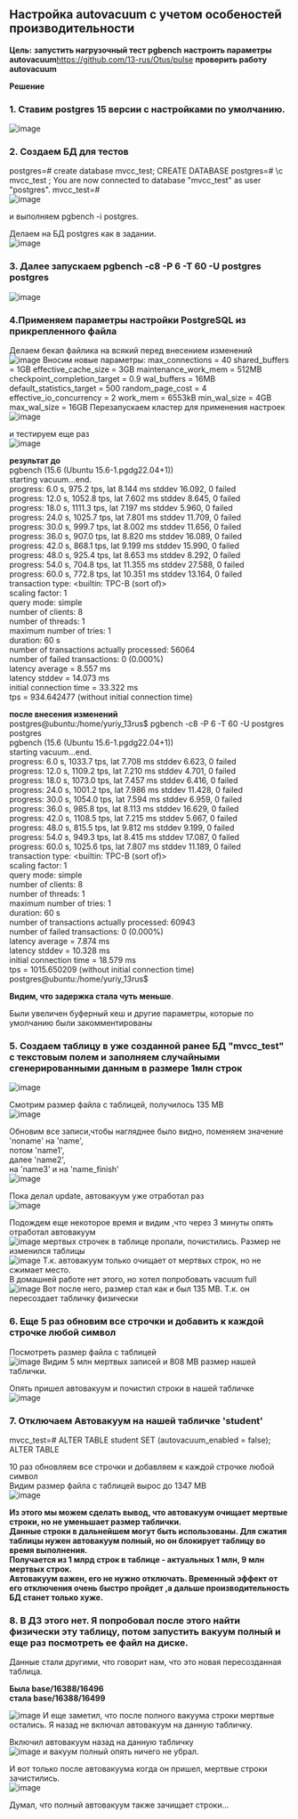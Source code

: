 ## Настройка autovacuum с учетом особеностей производительности

**Цель:**
**запустить нагрузочный тест pgbench**
**настроить параметры autovacuum**https://github.com/13-rus/Otus/pulse
**проверить работу autovacuum**

**Решение**
### 1. Cтавим postgres 15 версии с настройками по умолчанию.  
![image](https://github.com/13-rus/Otus/assets/120638894/2ef668cc-6ea5-4640-8cc4-6a2b98800cc2)


### 2. Создаем БД для тестов
postgres=# create database mvcc_test;
CREATE DATABASE
postgres=# \c mvcc_test ;
You are now connected to database "mvcc_test" as user "postgres".
mvcc_test=#  
![image](https://github.com/13-rus/Otus/assets/120638894/6ccf8178-826e-40e2-9faa-a86e2ca8a575)

 и выполняем pgbench -i postgres.  
 
 Делаем на БД postgres как в задании.  
![image](https://github.com/13-rus/Otus/assets/120638894/e253f241-8909-4c51-bc81-e37ffa34b3e6)

### 3. Далее запускаем pgbench -c8 -P 6 -T 60 -U postgres postgres  
![image](https://github.com/13-rus/Otus/assets/120638894/57ad0568-7c08-4347-b6a1-4c10586ca908)


### 4.Применяем параметры настройки PostgreSQL из прикрепленного файла  
Делаем бекап файлика на всякий перед внесением изменений  
![image](https://github.com/13-rus/Otus/assets/120638894/f7ea96d2-c705-4db4-bf00-494e7094d89d)
Вносим новые параметры:
        max_connections = 40
        shared_buffers = 1GB
        effective_cache_size = 3GB
        maintenance_work_mem = 512MB
        checkpoint_completion_target = 0.9
        wal_buffers = 16MB
        default_statistics_target = 500
        random_page_cost = 4
        effective_io_concurrency = 2
        work_mem = 6553kB
        min_wal_size = 4GB
        max_wal_size = 16GB
Перезапускаем кластер для применения настроек
![image](https://github.com/13-rus/Otus/assets/120638894/7ba249d9-4695-45bf-af30-e99621ed4b39)

и тестируем еще раз  
![image](https://github.com/13-rus/Otus/assets/120638894/c58667de-d7cb-4a34-bad5-b974d736c2fd)


**результат до**  
pgbench (15.6 (Ubuntu 15.6-1.pgdg22.04+1))  
starting vacuum...end.  
progress: 6.0 s, 975.2 tps, lat 8.144 ms stddev 16.092, 0 failed  
progress: 12.0 s, 1052.8 tps, lat 7.602 ms stddev 8.645, 0 failed  
progress: 18.0 s, 1111.3 tps, lat 7.197 ms stddev 5.960, 0 failed  
progress: 24.0 s, 1025.7 tps, lat 7.801 ms stddev 11.709, 0 failed  
progress: 30.0 s, 999.7 tps, lat 8.002 ms stddev 11.656, 0 failed  
progress: 36.0 s, 907.0 tps, lat 8.820 ms stddev 16.089, 0 failed  
progress: 42.0 s, 868.1 tps, lat 9.199 ms stddev 15.990, 0 failed  
progress: 48.0 s, 925.4 tps, lat 8.653 ms stddev 8.292, 0 failed  
progress: 54.0 s, 704.8 tps, lat 11.355 ms stddev 27.588, 0 failed  
progress: 60.0 s, 772.8 tps, lat 10.351 ms stddev 13.164, 0 failed  
transaction type: <builtin: TPC-B (sort of)>  
scaling factor: 1  
query mode: simple  
number of clients: 8  
number of threads: 1  
maximum number of tries: 1  
duration: 60 s  
number of transactions actually processed: 56064  
number of failed transactions: 0 (0.000%)  
latency average = 8.557 ms  
latency stddev = 14.073 ms  
initial connection time = 33.322 ms  
tps = 934.642477 (without initial connection time)  

**после внесения изменений**  
postgres@ubuntu:/home/yuriy_13rus$ pgbench -c8 -P 6 -T 60 -U postgres postgres  
pgbench (15.6 (Ubuntu 15.6-1.pgdg22.04+1))  
starting vacuum...end.  
progress: 6.0 s, 1033.7 tps, lat 7.708 ms stddev 6.623, 0 failed  
progress: 12.0 s, 1109.2 tps, lat 7.210 ms stddev 4.701, 0 failed  
progress: 18.0 s, 1073.0 tps, lat 7.457 ms stddev 6.416, 0 failed  
progress: 24.0 s, 1001.2 tps, lat 7.986 ms stddev 11.428, 0 failed  
progress: 30.0 s, 1054.0 tps, lat 7.594 ms stddev 6.959, 0 failed  
progress: 36.0 s, 985.8 tps, lat 8.113 ms stddev 16.629, 0 failed  
progress: 42.0 s, 1108.5 tps, lat 7.215 ms stddev 5.667, 0 failed  
progress: 48.0 s, 815.5 tps, lat 9.812 ms stddev 9.199, 0 failed  
progress: 54.0 s, 949.3 tps, lat 8.415 ms stddev 17.087, 0 failed  
progress: 60.0 s, 1025.6 tps, lat 7.807 ms stddev 11.189, 0 failed  
transaction type: <builtin: TPC-B (sort of)>  
scaling factor: 1  
query mode: simple  
number of clients: 8  
number of threads: 1  
maximum number of tries: 1  
duration: 60 s  
number of transactions actually processed: 60943  
number of failed transactions: 0 (0.000%)  
latency average = 7.874 ms  
latency stddev = 10.328 ms  
initial connection time = 18.579 ms  
tps = 1015.650209 (without initial connection time)  
postgres@ubuntu:/home/yuriy_13rus$  

**Видим, что задержка стала чуть меньше**.  

Были увеличен буферный кеш и другие параметры, которые по умолчанию были закомментированы  

### 5. Создаем таблицу в уже созданной ранее БД "mvcc_test" с текстовым полем и заполняем случайными сгенерированными данным в размере 1млн строк  
![image](https://github.com/13-rus/Otus/assets/120638894/0862f659-2e6f-4c06-8cd3-ceb89a01d724)

Смотрим размер файла с таблицей, получилось 135 MB  
![image](https://github.com/13-rus/Otus/assets/120638894/8a3a0c4d-f3f3-4bf8-b6ae-74a7b32edfd0)


Обновим все записи,чтобы нагляднее было видно, поменяем значение 'noname' на 'name',  
потом 'name1',   
далее 'name2',   
на 'name3' и на 'name_finish'  
![image](https://github.com/13-rus/Otus/assets/120638894/80ee5d71-4b7b-49b5-8527-0686361d7666)

Пока делал update, автовакуум уже отработал раз  
![image](https://github.com/13-rus/Otus/assets/120638894/79c67a95-8081-4923-a719-4c34ad212d90)

Подождем еще некоторое время и видим ,что через 3 минуты опять отработал автовакуум  
![image](https://github.com/13-rus/Otus/assets/120638894/2c666927-4ecd-4822-af16-8dc9757b6de4)
мертвых строчек в таблице пропали, почистились. Размер не изменился таблицы  
![image](https://github.com/13-rus/Otus/assets/120638894/105f9b24-c2f7-48a5-8e7f-196e3a7ea8c8)
Т.к. автовакуум только очищает от мертвых строк, но не сжимает место.  
В домашней работе нет этого, но хотел попробовать vacuum full  
![image](https://github.com/13-rus/Otus/assets/120638894/79319e80-1b92-4e19-a0e3-a9926184ad24)
Вот после него, размер стал как и был 135 MB. Т.к. он пересоздает табличку физически  


### 6. Еще 5 раз обновим все строчки и добавить к каждой строчке любой символ  
Посмотреть размер файла с таблицей  
![image](https://github.com/13-rus/Otus/assets/120638894/f43d65d5-bca6-4978-9d82-26b6c430729f)
Видим 5 млн мертвых записей и  808 MB размер нашей таблички.  

Опять пришел автовакуум и почистил строки в нашей табличке  
![image](https://github.com/13-rus/Otus/assets/120638894/5dbcc416-d26c-4c35-80d1-ee81d027380b)


### 7. Отключаем Автовакуум на нашей табличке 'student' 
mvcc_test=# ALTER TABLE student SET (autovacuum_enabled = false);  
ALTER TABLE

10 раз обновляем все строчки и добавляем к каждой строчке любой символ  
Видим размер файла с таблицей вырос до 1347 MB  
![image](https://github.com/13-rus/Otus/assets/120638894/da6b3d93-f735-4867-a917-82493dfc9d17)

**Из этого мы можем сделать вывод, что автовакуум очищает мертвые строки, но не уменьшает размер таблички.**  
**Данные строки в дальнейшем могут быть использованы. Для сжатия таблицы нужен автовакуум полный, но он блокирует таблицу во время выполнения.**  
**Получается из 1 млрд строк в таблице - актуальных 1 млн, 9 млн мертвых строк.**  
**Автовакуум важен, его не нужно отключать. Временный эффект от его отключения очень быстро пройдет ,а дальше производительность БД станет только хуже.**  

### 8. В ДЗ этого нет. Я попробовал после этого найти физически эту таблицу, потом запустить вакуум полный и еще раз посмотреть ее файл на диске.  
Данные стали другими, что говорит нам, что это новая пересозданная таблица.  

**Была  base/16388/16496**  
**стала  base/16388/16499**  

![image](https://github.com/13-rus/Otus/assets/120638894/681ae4e7-9ea4-4a83-b390-b5a5a5684b2a)
И еще заметил, что после полного вакуума строки мертвые остались. Я назад не включал автовакуум на данную табличку.  

Включил автовакуум назад на данную табличку  
![image](https://github.com/13-rus/Otus/assets/120638894/64cea52b-9408-45d1-9943-0528985a4f88)
и вакуум полный опять ничего не убрал.  

И вот только после автовакуума когда он пришел, мертвые строки зачистились.  
![image](https://github.com/13-rus/Otus/assets/120638894/73a51bb8-d50f-4981-b490-9897fad2a963)

Думал, что полный автовакуум также зачищает строки...  


